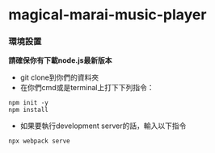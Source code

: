# magical-marai-music-player
### 環境設置
**請確保你有下載node.js最新版本**
- git clone到你們的資料夾
- 在你們cmd或是terminal上打下下列指令：
``` 
npm init -y
npm install
```
- 如果要執行development server的話，輸入以下指令
``` 
npx webpack serve
```
